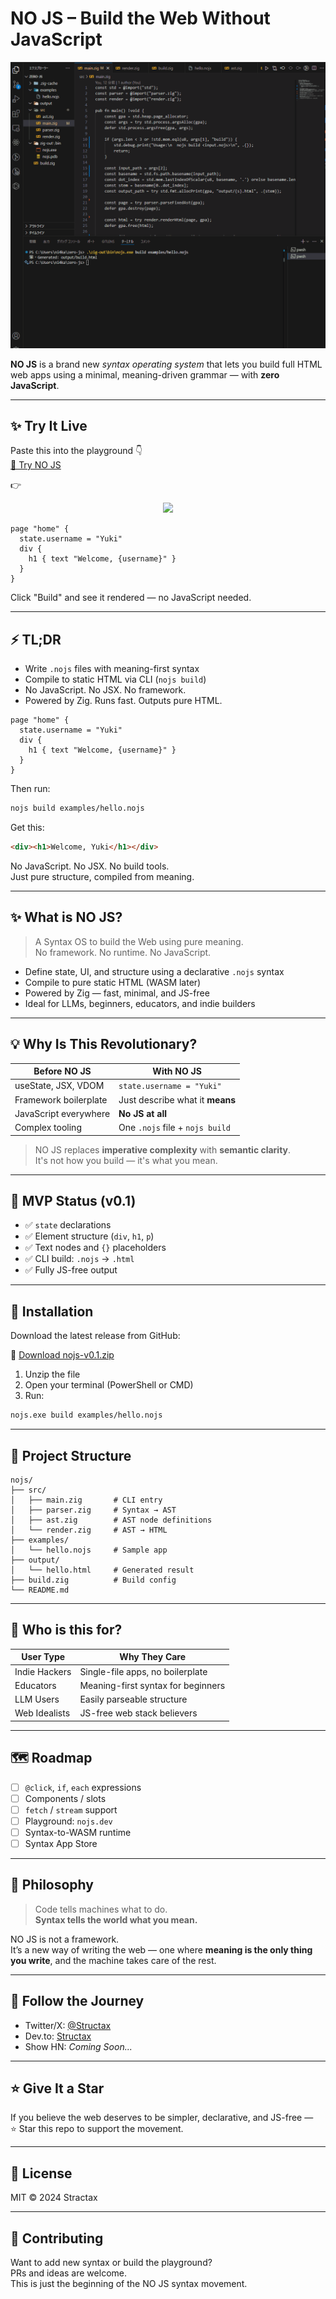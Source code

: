 # NO JS – Build the Web Without JavaScript

![demo](assets/demo.gif)

**NO JS** is a brand new _syntax operating system_ that lets you build full HTML web apps using a minimal, meaning-driven grammar — with **zero JavaScript**.

---

## ✨ Try It Live
Paste this into the playground 👇  
[🧪 Try NO JS](https://no-js-playground.onrender.com)

👉 <p align="center">
<a href="https://no-js-playground.onrender.com" target="_blank">
<img src="https://img.shields.io/badge/🧪%20Try%20Live%20Playground-blue?style=for-the-badge" />
</a>

</p>

```nojs
page "home" {
  state.username = "Yuki"
  div {
    h1 { text "Welcome, {username}" }
  }
}
```

Click "Build" and see it rendered — no JavaScript needed.

---

## ⚡ TL;DR

- Write `.nojs` files with meaning-first syntax
- Compile to static HTML via CLI (`nojs build`)
- No JavaScript. No JSX. No framework.
- Powered by Zig. Runs fast. Outputs pure HTML.

```nojs
page "home" {
  state.username = "Yuki"
  div {
    h1 { text "Welcome, {username}" }
  }
}
```

Then run:

```bash
nojs build examples/hello.nojs
```

Get this:

```html
<div><h1>Welcome, Yuki</h1></div>
```

No JavaScript. No JSX. No build tools.  
Just pure structure, compiled from meaning.

---

## ✨ What is NO JS?

> A Syntax OS to build the Web using pure meaning.  
> No framework. No runtime. No JavaScript.

- Define state, UI, and structure using a declarative `.nojs` syntax
- Compile to pure static HTML (WASM later)
- Powered by Zig — fast, minimal, and JS-free
- Ideal for LLMs, beginners, educators, and indie builders

---

## 💡 Why Is This Revolutionary?

| Before NO JS          | With NO JS                      |
| --------------------- | ------------------------------- |
| useState, JSX, VDOM   | `state.username = "Yuki"`       |
| Framework boilerplate | Just describe what it **means** |
| JavaScript everywhere | **No JS at all**                |
| Complex tooling       | One `.nojs` file + `nojs build` |

> NO JS replaces **imperative complexity** with **semantic clarity**.  
> It's not how you build — it's what you mean.

---

## 🧪 MVP Status (v0.1)

- ✅ `state` declarations
- ✅ Element structure (`div`, `h1`, `p`)
- ✅ Text nodes and `{}` placeholders
- ✅ CLI build: `.nojs` → `.html`
- ✅ Fully JS-free output

---

## 🚀 Installation

Download the latest release from GitHub:

🔽 [Download nojs-v0.1.zip](https://github.com/jetscript-lang/No-JS/releases)

1. Unzip the file
2. Open your terminal (PowerShell or CMD)
3. Run:

```bash
nojs.exe build examples/hello.nojs
```

---

## 📁 Project Structure

```
nojs/
├── src/
│   ├── main.zig       # CLI entry
│   ├── parser.zig     # Syntax → AST
│   ├── ast.zig        # AST node definitions
│   └── render.zig     # AST → HTML
├── examples/
│   └── hello.nojs     # Sample app
├── output/
│   └── hello.html     # Generated result
├── build.zig          # Build config
└── README.md
```

---

## 🧠 Who is this for?

| User Type     | Why They Care                      |
| ------------- | ---------------------------------- |
| Indie Hackers | Single-file apps, no boilerplate   |
| Educators     | Meaning-first syntax for beginners |
| LLM Users     | Easily parseable structure         |
| Web Idealists | JS-free web stack believers        |

---

## 🗺️ Roadmap

- [ ] `@click`, `if`, `each` expressions
- [ ] Components / slots
- [ ] `fetch` / `stream` support
- [ ] Playground: `nojs.dev`
- [ ] Syntax-to-WASM runtime
- [ ] Syntax App Store

---

## 🧙 Philosophy

> Code tells machines what to do.  
> **Syntax tells the world what you mean.**

NO JS is not a framework.  
It’s a new way of writing the web — one where **meaning is the only thing you write**, and the machine takes care of the rest.

---

## 🧵 Follow the Journey

- Twitter/X: [@Structax](https://x.com/structax)
- Dev.to: [Structax](https://dev.to/structax)
- Show HN: _Coming Soon..._

---

## ⭐ Give It a Star

If you believe the web deserves to be simpler, declarative, and JS-free —  
⭐ Star this repo to support the movement.

---

## 📄 License

MIT © 2024 Stractax

---

## 🧩 Contributing

Want to add new syntax or build the playground?  
PRs and ideas are welcome.  
This is just the beginning of the NO JS syntax movement.

